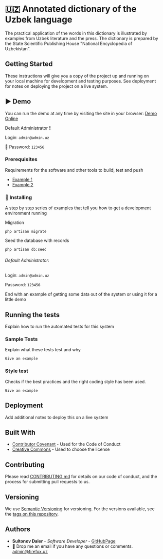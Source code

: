 # :uzbekistan: Annotated dictionary of the Uzbek language

The practical application of the words in this dictionary is illustrated by examples from Uzbek literature and the press. The dictionary is prepared by the State Scientific Publishing House "National Encyclopedia of Uzbekistan".


## Getting Started

These instructions will give you a copy of the project up and running on
your local machine for development and testing purposes. See deployment
for notes on deploying the project on a live system.

## :arrow_forward: Demo

You can run the demo at any time by visiting the site in your browser:  [Demo Online]( https://dic.firefox.uz/ "Demo Online")

Default Administrator 	:bangbang:

Login: `admin@admin.uz`

:key: Password: `123456`
### Prerequisites

Requirements for the software and other tools to build, test and push
- [Example 1](https://www.example.com)
- [Example 2](https://www.example.com)

### :hammer: Installing

A step by step series of examples that tell you how to get a development
environment running

Migration

    php artisan migrate

Seed the database with records

    php artisan db:seed
###### Default Administrator:
Login: `admin@admin.uz`

Password: `123456`


End with an example of getting some data out of the system or using it
for a little demo

## Running the tests

Explain how to run the automated tests for this system

### Sample Tests

Explain what these tests test and why

    Give an example

### Style test

Checks if the best practices and the right coding style has been used.

    Give an example

## Deployment

Add additional notes to deploy this on a live system

## Built With

- [Contributor Covenant](https://www.contributor-covenant.org/) - Used
  for the Code of Conduct
- [Creative Commons](https://creativecommons.org/) - Used to choose
  the license

## Contributing

Please read [CONTRIBUTING.md](CONTRIBUTING.md) for details on our code
of conduct, and the process for submitting pull requests to us.

## Versioning

We use [Semantic Versioning](http://semver.org/) for versioning. For the versions
available, see the [tags on this
repository](https://github.com/firefoxuz/dictionary/tags).

## Authors

- **Sultonov Daler** - *Software Developer* -
  [GitHubPage](https://github.com/firefoxuz)
- :email: Drop me an email if you have any questions or comments. admin@firefox.uz




